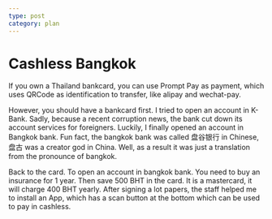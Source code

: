 ```yaml
---
type: post
category: plan
---
```


# Cashless Bangkok

If you own a Thailand bankcard, you can use Prompt Pay as payment, which uses QRCode as identification to transfer, like alipay and wechat-pay.

However, you should have a bankcard first. I tried to open an account in K-Bank. Sadly, because a recent corruption news, the bank cut down its account services for foreigners. Luckily, I finally opened an account in Bangkok bank. Fun fact, the bangkok bank was called 盘谷银行 in Chinese, 盘古 was a creator god in China. Well, as a result it was just a translation from the pronounce of bangkok.

Back to the card. To open an account in bangkok bank. You need to buy an insurance for 1 year. Then save 500 BHT in the card. It is a mastercard, it will charge 400 BHT yearly. After signing a lot papers, the staff helped me to install an App, which has a scan button at the bottom which can be used to pay in cashless.